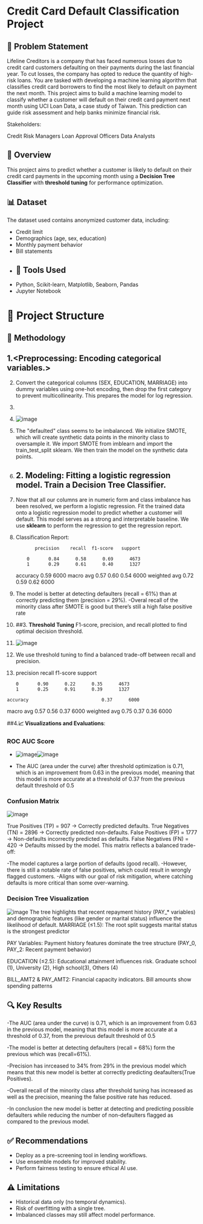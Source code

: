 # Credit Card Default Classification Project
## 📝 Problem Statement
Lifeline Creditors is a company that has faced numerous losses due to credit card customers defaulting on their payments during the last financial year. To cut losses, the company has opted to reduce the quantity of high-risk loans. You are tasked with developing a machine learning algorithm that classifies credit card borrowers to find the most likely to default on payment the next month. This project aims to build a machine learning model to classify whether a customer will default on their credit card payment next month using UCI Loan Data, a case study of Taiwan. This prediction can guide risk assessment and help banks minimize financial risk.

Stakeholders:

Credit Risk Managers
Loan Approval Officers
Data Analysts

## 📌 Overview

This project aims to predict whether a customer is likely to default on their credit card payments in the upcoming month using a **Decision Tree Classifier** with **threshold tuning** for performance optimization.

## 📊 Dataset

The dataset used contains anonymized customer data, including:
- Credit limit
- Demographics (age, sex, education)
- Monthly payment behavior
- Bill statements
- 
  ## 🔧 Tools Used
- Python, Scikit-learn, Matplotlib, Seaborn, Pandas
- Jupyter Notebook

# 📂 Project Structure

## 🧠 Methodology

## 1.<**Preprocessing**: Encoding categorical variables.>
2. Convert the categorical columns (SEX, EDUCATION, MARRIAGE) into dummy variables using one-hot encoding, then drop the first category to prevent multicollinearity. This prepares the model for log regression.
3. 
4. ![image](https://github.com/user-attachments/assets/e114792f-f7ea-4b8a-8003-8fd338fe0474)

5. The "defaulted" class seems to be imbalanced. We initialize SMOTE, which will create synthetic data points in the minority class to oversample it. We import SMOTE from imblearn and import the train_test_split sklearn. We then train the model on the synthetic data points.
6. 
   ## 2. **Modeling**: Fitting a logistic regression model. Train a Decision Tree Classifier.
8. Now that all our columns are in numeric form and class imbalance has been resolved, we perform a logistic regression. Fit the trained data onto a logistic regression model to predict whether a customer will default. This model serves as a strong and interpretable baseline. We use **sklearn** to perform the regression to get the regression report.
9. Classification Report:

              precision    recall  f1-score   support

           0       0.84      0.58      0.69      4673
           1       0.29      0.61      0.40      1327

    accuracy                           0.59      6000
   macro avg       0.57      0.60      0.54      6000
weighted avg       0.72      0.59      0.62      6000

10. The model is better at detecting defaulters (recall = 61%) than at correctly predicting them (precision = 29%). -Overal recall of the minority class after SMOTE is good but there’s still a high false positive rate
12. 
    ##3. **Threshold Tuning**
     F1-score, precision, and recall plotted to find optimal decision threshold.
14. ![image](https://github.com/user-attachments/assets/630d7801-62ab-4266-97d3-ee6fe8e742e8)

15. We use threshold tuning to find a balanced trade-off between recall and precision.
16.    precision    recall  f1-score   support

           0       0.90      0.22      0.35      4673
           1       0.25      0.91      0.39      1327

    accuracy                           0.37      6000
   macro avg       0.57      0.56      0.37      6000
weighted avg       0.75      0.37      0.36      6000

 ##4.**📈 Visualizations and Evaluations**:
### ROC AUC Score
   - ![image](https://github.com/user-attachments/assets/fd4465e4-cacf-4cbb-9a83-7674b7c541be)![image](https://github.com/user-attachments/assets/627dfb12-b6ff-4377-bdd7-527aea33641b)

   - The AUC (area under the curve) after threshold optimization is 0.71, which is an improvement from 0.63 in the previous model, meaning that this model is more accurate at a threshold of 0.37 from the previous default threshold of 0.5

  ### Confusion Matrix
  ![image](https://github.com/user-attachments/assets/4b850dfe-c6d3-44f0-9afc-2aabd4089c4c)
  
True Positives (TP) = 907 → Correctly predicted defaults.
True Negatives (TN) = 2896 → Correctly predicted non-defaults.
False Positives (FP) = 1777 → Non-defaults incorrectly predicted as defaults.
False Negatives (FN) = 420 → Defaults missed by the model.
This matrix reflects a balanced trade-off:

-The model captures a large portion of defaults (good recall).
-However, there is still a notable rate of false positives, which could result in wrongly flagged customers.
-Aligns with our goal of risk mitigation, where catching defaults is more critical than some over-warning.

### Decision Tree Visualization
![image](https://github.com/user-attachments/assets/618e5191-5873-4b1e-8d62-66053c7a8f9d)
The tree highlights that recent repayment history (PAY_* variables) and demographic features (like gender or marital status) influence the likelihood of default.
MARRIAGE (≤1.5): The root split suggests marital status is the strongest predictor

PAY Variables: Payment history features dominate the tree structure (PAY_0, PAY_2: Recent payment behavior)

EDUCATION (≤2.5): Educational attainment influences risk. Graduate school (1), University (2), High school(3), Others (4)

BILL_AMT2 & PAY_AMT2: Financial capacity indicators. Bill amounts show spending patterns

## 🔍 Key Results
-The AUC (area under the curve) is 0.71, which is an improvement from 0.63 in the previous model, meaning that this model is more accurate at a threshold of 0.37, from the previous default threshold of 0.5

-The model is better at detecting defaulters (recall = 68%) form the previous which was (recall=61%).

-Precision has inrceased to 34% from 29% in the previous model which means that this new model is better at correctly predicting deafaulters(True Positives).

-Overall recall of the minority class after threshold tuning has increased as well as the precision, meaning the false positive rate has reduced.

-In conclusion the new model is better at detecting and predicting possible defaulters while reducing the number of non-defaulters flagged as compared to the previous model.

## ✅ Recommendations

- Deploy as a pre-screening tool in lending workflows.
- Use ensemble models for improved stability.
- Perform fairness testing to ensure ethical AI use.

## ⚠️ Limitations

- Historical data only (no temporal dynamics).
- Risk of overfitting with a single tree.
- Imbalanced classes may still affect model performance.




